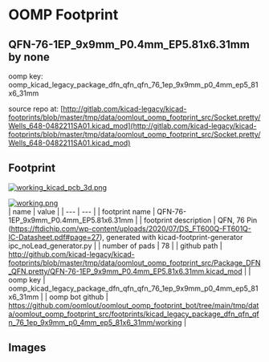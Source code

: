 # OOMP Footprint  
## QFN-76-1EP_9x9mm_P0.4mm_EP5.81x6.31mm  by none  
  
oomp key: oomp_kicad_legacy_package_dfn_qfn_qfn_76_1ep_9x9mm_p0_4mm_ep5_81x6_31mm  
  
source repo at: [http://gitlab.com/kicad-legacy/kicad-footprints/blob/master/tmp/data/oomlout_oomp_footprint_src/Socket.pretty/Wells_648-0482211SA01.kicad_mod](http://gitlab.com/kicad-legacy/kicad-footprints/blob/master/tmp/data/oomlout_oomp_footprint_src/Socket.pretty/Wells_648-0482211SA01.kicad_mod)  
## Footprint  
  
[![working_kicad_pcb_3d.png](working_kicad_pcb_3d_600.png)](working_kicad_pcb_3d.png)  
  
[![working.png](working_600.png)](working.png)  
| name | value | 
| --- | --- | 
| footprint name | QFN-76-1EP_9x9mm_P0.4mm_EP5.81x6.31mm | 
| footprint description | QFN, 76 Pin (https://ftdichip.com/wp-content/uploads/2020/07/DS_FT600Q-FT601Q-IC-Datasheet.pdf#page=27), generated with kicad-footprint-generator ipc_noLead_generator.py | 
| number of pads | 78 | 
| github path | http://github.com/kicad-legacy/kicad-footprints/blob/master/tmp/data/oomlout_oomp_footprint_src/Package_DFN_QFN.pretty/QFN-76-1EP_9x9mm_P0.4mm_EP5.81x6.31mm.kicad_mod | 
| oomp key | oomp_kicad_legacy_package_dfn_qfn_qfn_76_1ep_9x9mm_p0_4mm_ep5_81x6_31mm | 
| oomp bot github | https://github.com/oomlout/oomlout_oomp_footprint_bot/tree/main/tmp/data/oomlout_oomp_footprint_src/footprints/kicad_legacy_package_dfn_qfn_qfn_76_1ep_9x9mm_p0_4mm_ep5_81x6_31mm/working | 
## Images  
